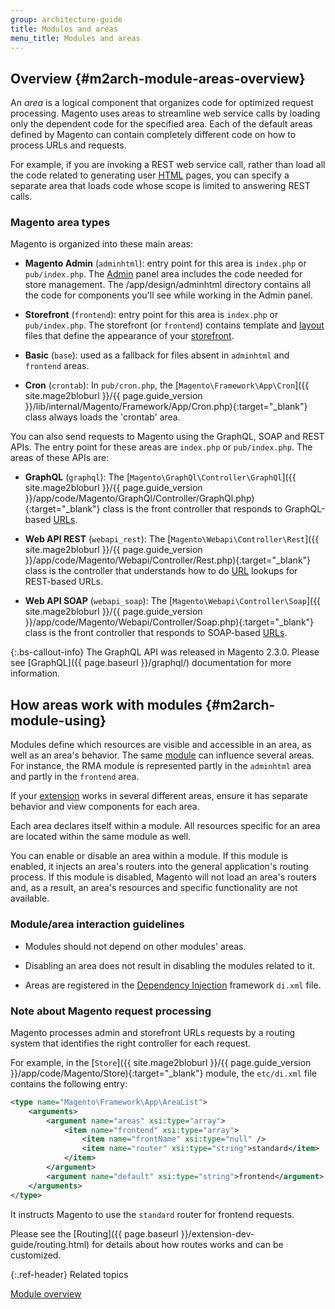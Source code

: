 ```yaml
---
group: architecture-guide
title: Modules and areas
menu_title: Modules and areas
---
```


## Overview {#m2arch-module-areas-overview}

An *area* is a logical component that organizes code for optimized request processing. Magento uses areas to streamline web service calls by loading only the dependent code for the specified area.  Each of the default areas defined by Magento can contain completely different code on how to process URLs and requests.

For example, if you are invoking a REST web service call, rather than load all the code related to generating user [HTML](https://glossary.magento.com/html) pages, you can specify a separate area that loads code whose scope is limited to answering  REST calls.

### Magento area types

Magento is organized into these main areas:

*  **Magento Admin** (`adminhtml`): entry point for this area is `index.php` or `pub/index.php`. The [Admin](https://glossary.magento.com/admin) panel area includes the code needed for store management. The /app/design/adminhtml directory contains all the code for components you'll see while working in the Admin panel.

*  **Storefront** (`frontend`): entry point for this area is `index.php` or `pub/index.php`. The storefront (or `frontend`)  contains template and [layout](https://glossary.magento.com/layout) files that define the appearance of your [storefront](https://glossary.magento.com/storefront).

*  **Basic** (`base`): used as a fallback for files absent in `adminhtml` and `frontend` areas.

*  **Cron** (`crontab`): In `pub/cron.php`, the [`Magento\Framework\App\Cron`]({{ site.mage2bloburl }}/{{ page.guide_version }}/lib/internal/Magento/Framework/App/Cron.php){:target="_blank"} class always loads the 'crontab' area.

You can also send requests to Magento using the GraphQL, SOAP and REST APIs. The entry point for these areas are `index.php` or `pub/index.php`. The areas of these APIs are:

*  **GraphQL** (`graphql`): The [`Magento\GraphQl\Controller\GraphQl`]({{ site.mage2bloburl }}/{{ page.guide_version }}/app/code/Magento/GraphQl/Controller/GraphQl.php){:target="_blank"} class is the front controller that responds to GraphQL-based [URLs](https://glossary.magento.com/url). 

*  **Web API REST** (`webapi_rest`): The [`Magento\Webapi\Controller\Rest`]({{ site.mage2bloburl }}/{{ page.guide_version }}/app/code/Magento/Webapi/Controller/Rest.php){:target="_blank"} class is the controller that understands how to do [URL](https://glossary.magento.com/url) lookups for REST-based URLs.

*  **Web API SOAP** (`webapi_soap`): The [`Magento\Webapi\Controller\Soap`]({{ site.mage2bloburl }}/{{ page.guide_version }}/app/code/Magento/Webapi/Controller/Soap.php){:target="_blank"} class is the front controller that responds to SOAP-based [URLs](https://glossary.magento.com/url).

{:.bs-callout-info}
The GraphQL API was released in Magento 2.3.0. Please see [GraphQL]({{ page.baseurl }}/graphql/) documentation for more information.

## How areas work with modules {#m2arch-module-using}

Modules define which resources are visible and accessible in an area, as well as an area's behavior. The same [module](https://glossary.magento.com/module) can influence several areas. For instance, the RMA module is represented partly in the `adminhtml` area and partly in the `frontend` area.

If your [extension](https://glossary.magento.com/extension) works in several different areas, ensure it has separate behavior and view components for each area.

Each area declares itself within a module. All resources specific for an area are located within the same module as well.

You can enable or disable an area within a module. If this module is enabled, it injects an area's routers into the general application's routing process. If this module is disabled, Magento will not load an area's routers and, as a result, an area's resources and specific functionality are not available.

### Module/area interaction guidelines

*  Modules should not depend on other modules' areas.

*  Disabling an area does not result in disabling the modules related to it.

*  Areas are registered in the [Dependency Injection](https://glossary.magento.com/dependency-injection) framework `di.xml` file.

### Note about Magento request processing

Magento processes admin and storefront URLs requests by a routing system that identifies the right controller for each request.

For example, in the [`Store`]({{ site.mage2bloburl }}/{{ page.guide_version }}/app/code/Magento/Store){:target="_blank"} module, the `etc/di.xml` file contains the following entry:

```xml
<type name="Magento\Framework\App\AreaList">
    <arguments>
        <argument name="areas" xsi:type="array">
            <item name="frontend" xsi:type="array">
                <item name="frontName" xsi:type="null" />
                <item name="router" xsi:type="string">standard</item>
            </item>
        </argument>
        <argument name="default" xsi:type="string">frontend</argument>
    </arguments>
</type>
```

It instructs Magento to use the `standard` router for frontend requests.

Please see the [Routing]({{ page.baseurl }}/extension-dev-guide/routing.html) for details about how routes works and can be customized.

{:.ref-header}
Related topics

[Module overview]({{page.baseurl}}/architecture/archi_perspectives/components/modules/mod_intro.html)
